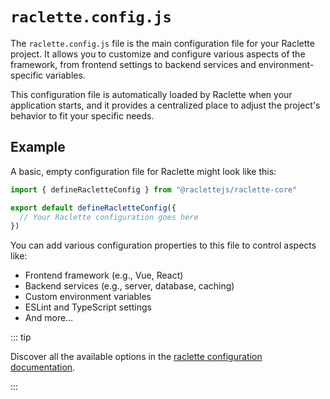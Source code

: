 # `raclette.config.js`

The `raclette.config.js` file is the main configuration file for your Raclette project. It allows you to customize and configure various aspects of the framework, from frontend settings to backend services and environment-specific variables.

This configuration file is automatically loaded by Raclette when your application starts, and it provides a centralized place to adjust the project's behavior to fit your specific needs.

## Example

A basic, empty configuration file for Raclette might look like this:

```js
import { defineRacletteConfig } from "@raclettejs/raclette-core"

export default defineRacletteConfig({
  // Your Raclette configuration goes here
})
```

You can add various configuration properties to this file to control aspects like:
- Frontend framework (e.g., Vue, React)
- Backend services (e.g., server, database, caching)
- Custom environment variables
- ESLint and TypeScript settings
- And more…

::: tip

Discover all the available options in the [raclette configuration documentation](/reference/raclette-config.md).

:::